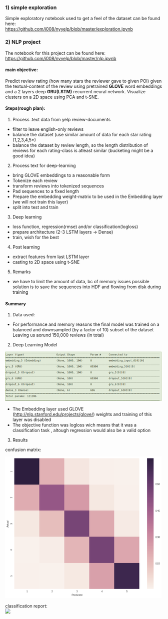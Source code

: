
### 1) simple exploration

Simple exploratory notebook used to get a feel of the dataset
can be found here:  
https://github.com/i008/nyyelp/blob/master/exploration.ipynb

### 2) NLP project 

The notebook for this project can be found here:  
https://github.com/i008/nyyelp/blob/master/nlp.ipynb


#### main objective:
Predict review rating (how many stars the reviewer gave to given POI) given the textual-content of the review using pretrained **GLOVE** word embeddings and a 2 layers deep **GRU(LSTM)** recurrent neural network. Visualize clusters on a 2D space using PCA and t-SNE.

#### Steps(rough plan):

1) Process .text data from yelp review-documents
- filter to leave english-only reviews
- balance the dataset (use similar amount of data for each star rating (1,2,3,4,5*)
- balance the dataset by review length, so the length distribution of reviews for each rating-class is atleast similar (bucketing might be a good idea)

2) Process text for deep-learning
- bring  GLOVE embeddings to a reasonable form
- Tokenize each review 
- transform reviews into tokenized sequences
- Pad sequences to a fixed length
- Prepare the embedding weight-matrix to be used in the Embedding layer (we will not train this layer)
- split into test and train


3) Deep learning
- loss function, regression(rmse) and/or classification(logloss)
- prepare architecture (2-3 LSTM layers -> Dense)
- train, wish for the best

4) Post learning
- extract features from last LSTM layer
- casting to 2D space using t-SNE

5) Remarks
- we have to limit the amount of data, bc of memory issues possible solution is to save the sequences into HDF and flowing from disk during training

#### Summary

1) Data used:  
- For performance and memory reasons the final model was trained on a balanced and downsampled (by a factor of 10) subset  of the dataset Leaving us aorund 150,000 reviews (in total)

2) Deep Learning Model
<img src="ims/model.png" width="500">

- The Embedding layer used GLOVE (http://nlp.stanford.edu/projects/glove/) weights and training of this layer was disabled
- The objective function was logloss wich means that it was a classification task , altough regression would also  be a valid option


3) Results 
 
confusion matrix:   

<img src="ims/cat_confusion_matrix.png" width="500">

classification report:  
<img src="ims/classification_report" width="500">










